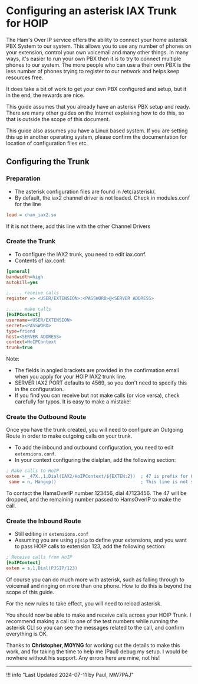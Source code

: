 # Configuring an asterisk IAX Trunk for HOIP

The Ham's Over IP service offers the ability to connect your home asterisk PBX System to our system. This allows you to use any number of phones on your extension, control your own voicemail and many other things. In many ways, it's easier to run your own PBX then it is to try to connect multiple phones to our system. The more people who can use a their own PBX is the less number of phones trying to register to our network and helps keep resources free.

It does take a bit of work to get your own PBX configured and setup, but it in the end, the rewards are nice.

This guide assumes that you already have an asterisk PBX setup and ready. There are many other guides on the Internet explaining how to do this, so that is outside the scope of this document.

This guide also assumes you have a Linux based system. If you are setting this up in another operating system, please confirm the documentation for location of configuration files etc.

## Configuring the Trunk

### Preparation

- The asterisk configuration files are found in /etc/asterisk/.
- By default, the iax2 channel driver is not loaded. Check in modules.conf for the line

``` ini title="modules.conf snippet"
load = chan_iax2.so
```

If it is not there, add this line with the other Channel Drivers

### Create the Trunk

- To configure the IAX2 trunk, you need to edit iax.conf.
- Contents of iax.conf:

``` ini title="iax.conf snippet"
[general]
bandwidth=high
autokill=yes

;..... receive calls
register => <USER/EXTENSION>:<PASSWORD>@<SERVER ADDRESS>

;..... make calls
[HoIPContext]
username=<USER/EXTENSION>
secret=<PASSWORD>
type=friend
host=<SERVER ADDRESS>
context=HoIPContext
trunk=true
```

Note:

- The fields in angled brackets are provided in the confirmation email when you apply for your HOIP IAX2 trunk line.
- SERVER IAX2 PORT defaults to 4569, so you don't need to specify this in the configuration.
- If you find you can receive but not make calls (or vice versa), check carefully for typos. It is easy to make a mistake!

### Create the Outbound Route

Once you have the trunk created, you will need to configure an Outgoing Route in order to make outgoing calls on your trunk.

- To add the inbound and outbound configuration, you need to edit `extensions.conf`.
- In your context configuring the dialplan, add the following section:

``` ini title="extensions.conf snippet"
; Make calls to HoIP
exten = _47X.,1,Dial(IAX2/HoIPContext/${EXTEN:2})  ; 47 is prefix for HamsOverIP numbers
 same = n, Hangup()                                ; This line is not strictly necessary, but recommended practice
```

To contact the HamsOverIP number 123456, dial 47123456. The 47 will be dropped, and the remaining number passed to HamsOverIP to make the call.

### Create the Inbound Route

- Still editing in `extensions.conf`
- Assuming you are using `pjsip` to define your extensions, and you want to pass HOIP calls to extension 123, add the following section:

``` ini title="extensions.conf snippet"
; Receive calls from HoIP
[HoIPContext]
exten = s,1,Dial(PJSIP/123)
```

Of course you can do much more with asterisk, such as falling through to voicemail and ringing on more than one phone. How to do this is beyond the scope of this guide.

For the new rules to take effect, you will need to reload asterisk.

You should now be able to make and receive calls across your HOIP Trunk. I recommend making a call to one of the test numbers while running the asterisk CLI so you can see the messages related to the call, and confirm everything is OK.

Thanks to **Christopher, M0YNG** for working out the details to make this work, and for taking the time to help me (Paul) debug my setup. I would be nowhere without his support. Any errors here are mine, not his!

----

!!! info "Last Updated 2024-07-11 by Paul, MW7PAJ"
